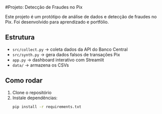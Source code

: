 #Projeto: Detecção de Fraudes no Pix

Este projeto é um protótipo de análise de dados e detecção de fraudes no Pix.
Foi desenvolvido para aprendizado e portfólio.

## Estrutura
- `src/collect.py` → coleta dados da API do Banco Central
- `src/synth.py` → gera dados falsos de transações Pix
- `app.py` → dashboard interativo com Streamlit
- `data/` → armazena os CSVs

## Como rodar
1. Clone o repositório
2. Instale dependências:
   ```bash
   pip install -r requirements.txt
